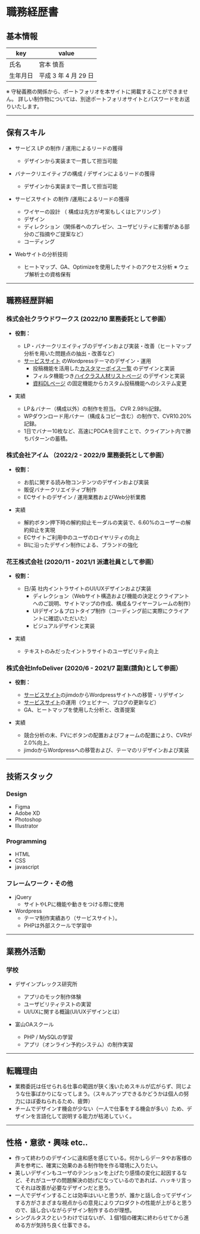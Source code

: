 # 職務経歴書

## 基本情報

|key|value|
|---|---|
|氏名|宮本 慎吾|
|生年月日|平成 3 年 4 月 29 日|

※ 守秘義務の関係から、ポートフォリオを本サイトに掲載することができません。
詳しい制作物については、別途ポートフォリオサイトとパスワードをお送りいたします。

---

## 保有スキル
- サービス LP の制作 / 運用によるリードの獲得
  - デザインから実装まで一貫して担当可能

- バナークリエイティブの構成 / デザインによるリードの獲得
  - デザインから実装まで一貫して担当可能

- サービスサイト の制作 /運用によるリードの獲得
  - ワイヤーの設計 （ 構成は先方が考案もしくはヒアリング ）
  - デザイン
  - ディレクション（関係者へのプレゼン、ユーザビリティに影響がある部分のご指摘やご提案など）
  - コーディング

- Webサイトの分析技術
  - ヒートマップ、GA、Optimizeを使用したサイトのアクセス分析 ※ ウェブ解析士の資格保有

---

## 職務経歴詳細
### 株式会社クラウドワークス (2022/10 業務委託として参画）

- **役割：**
  - LP・バナークリエイティブのデザインおよび実装・改善（ヒートマップ分析を用いた問題点の抽出・改善など）
  - [サービスサイト](https://agent.crowdlinks.jp/cl/) のWordpressテーマのデザイン・運用
    - 投稿機能を活用した[カスタマーボイス一覧](https://agent.crowdlinks.jp/cl/voice/) のデザインと実装
    - フィルタ機能つき[ハイクラス人材リストページ](https://agent.crowdlinks.jp/cl/list/) のデザインと実装
    - [資料DLページ](https://agent.crowdlinks.jp/cl/category_download/service/) の固定機能からカスタム投稿機能へのシステム変更

- 実績
  - LP＆バナー（構成以外）の制作を担当。 CVR 2.98％記録。
  - WPダウンロード用バナー（構成＆コピー含む）の制作で、CVR10.20%記録。
  - 1日でバナー10枚など、高速にPDCAを回すことで、クライアント内で勝ちパターンの蓄積。


### 株式会社アイム （2022/2 - 2022/9 業務委託として参画）

- **役割：**
    - お肌に関する読み物コンテンツのデザインおよび実装
    - 販促バナークリエイティブ制作
    - ECサイトのデザイン / 運用業務およびWeb分析業務

- 実績
    - 解約ボタン押下時の解約抑止モーダルの実装で、6.60%のユーザーの解約抑止を実現
    - ECサイトご利用中のユーザのロイヤリティの向上
    - BIに沿ったデザイン制作による、ブランドの強化


### 花王株式会社 (2020/11 - 2021/1 派遣社員として参画）

- **役割：**
  - 日/英 社内イントラサイトのUI/UXデザインおよび実装
    - ディレクション（Webサイト構造および機能の決定とクライアントへのご説明、サイトマップの作成、構成＆ワイヤーフレームの制作）
    - UIデザイン＆プロトタイプ制作（コーディング前に実際にクライアントに確認いただいた）
    - ビジュアルデザインと実装

- 実績
  - テキストのみだったイントラサイトのユーザビリティ向上


### 株式会社InfoDeliver (2020/6 - 2021/7 副業(請負)として参画）

- **役割：**
  - [サービスサイト](https://www.comit-hr.jp/)のjimdoからWordpressサイトへの移管・リデザイン
  - [サービスサイト](https://www.comit-hr.jp/)の運用（ウェビナー、ブログの更新など）
  - GA、ヒートマップを使用した分析と、改善提案

- 実績
  - 競合分析の末、FVにボタンの配置およびフォームの配置により、CVRが2.0%向上。
  - jimdoからWordpressへの移管および、テーマのリデザインおよび実装



---
## 技術スタック
### Design
- Figma
- Adobe XD
- Photoshop
- Illustrator

### Programming
- HTML
- CSS
- javascript
### フレームワーク・その他
- jQuery
  - サイトやLPに機能や動きをつける際に使用
- Wordpress
  - テーマ制作実績あり（サービスサイト）。
  - PHPは外部スクールで学習中

---
## 業務外活動
### 学校

- デザインプレックス研究所
   - アプリのモック制作体験
   - ユーザビリティテストの実習
   - UI/UXに関する概論(UI/UXデザインとは）

- 富山OAスクール
  - PHP / MySQLの学習
  - アプリ（オンライン予約システム）の制作実習

---
##  転職理由
- 業務委託は任せられる仕事の範囲が狭く浅いためスキルが広がらず、同じような仕事ばかりになってしまう。（スキルアップできるかどうかは個人の努力にほぼ委ねられるため、疲弊）
- チームでデザインす機会が少ない（一人で仕事をする機会が多い）ため、デザインを言語化して説明する能力が枯渇していく。

---
##  性格・意欲・興味 etc..
- 作って終わりのデザインに違和感を感じている。何かしらデータやお客様の声を参考に、確実に効果のある制作物を作る環境に入りたい。
- 美しいデザインもユーザのテンションを上げたり感情の変化に起因するなど、それがユーザの問題解決の妨げになっているのであれば、ハッキリ言ってそれは改善が必要なデザインだと思う。
- 一人でデザインすることは効率はいいと思うが、誰かと話し合ってデザインする方がさまざまな視点からの意見によりプロダクトの性能が上がると思うので、話し合いながらデザイン制作するのが理想。
- シングルタスクというわけではないが、１個1個の確実に終わらせてから進める方が気持ち良く仕事できる。
